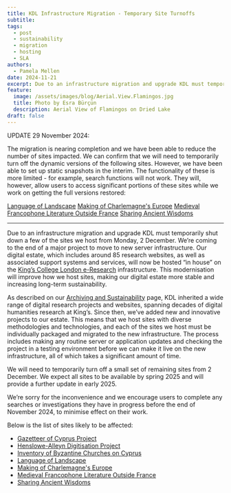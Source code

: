 ```yaml
---
title: KDL Infrastructure Migration - Temporary Site Turnoffs
subtitle:
tags:
  - post
  - sustainability
  - migration
  - hosting
  - SLA
authors:
  - Pamela Mellen
date: 2024-11-21
excerpt: Due to an infrastructure migration and upgrade KDL must temporarily shut down a few of the sites we host from Monday, 2 December.
feature:
  image: /assets/images/blog/Aerial.View.Flamingos.jpg
  title: Photo by Esra Bürçün
  description: Aerial View of Flamingos on Dried Lake
draft: false
---
```


UPDATE 29 November 2024:

The migration is nearing completion and we have been able to reduce the number of sites impacted. We can confirm that we will need to temporarily turn off the dynamic versions of the following sites. However, we have been able to set up static snapshots in the interim. The functionality of these is more limited - for example, search functions will not work. They will, however, allow users to access significant portions of these sites while we work on getting the full versions restored: 

[Language of Landscape](http://www.langscape.org.uk/index.html)
[Making of Charlemagne's Europe](https://charlemagneseurope.ac.uk/)
[Medieval Francophone Literature Outside France](https://medievalfrancophone.ac.uk/)
[Sharing Ancient Wisdoms](https://ancientwisdoms.ac.uk/)

-----

Due to an infrastructure migration and upgrade KDL must temporarily shut down a few of the sites we host from Monday, 2 December. We’re coming to the end of a major project to move to new server infrastructure. Our digital estate, which includes around 85 research websites, as well as associated support systems and services, will now be hosted “in house” on the [King’s College London e-Research](https://www.kcl.ac.uk/research/facilities/e-research) infrastructure. This modernisation will improve how we host sites, making our digital estate more stable and increasing long-term sustainability.

As described on our [Archiving and Sustainability](https://kdl.kcl.ac.uk/about/archiving-and-sustainability/) page, KDL inherited a wide range of digital research projects and websites, spanning decades of digital humanities research at King’s. Since then, we’ve added new and innovative projects to our estate. This means that we host sites with diverse methodologies and technologies, and each of the sites we host must be individually packaged and migrated to the new infrastructure. The process includes making any routine server or application updates and checking the project in a testing environment before we can make it live on the new infrastructure, all of which takes a significant amount of time.

We will need to temporarily turn off a small set of remaining sites from 2 December. We expect all sites to be available by spring 2025 and will provide a further update in early 2025.

We’re sorry for the inconvenience and we encourage users to complete any searches or investigations they have in progress before the end of November 2024, to minimise effect on their work.

Below is the list of sites likely to be affected:

- [Gazetteer of Cyprus Project](https://kdl.kcl.ac.uk/projects/cyprus/)
- [Henslowe-Alleyn Digitisation Project](https://kdl.kcl.ac.uk/projects/henslowe-alleyn-website/)
- [Inventory of Byzantine Churches on Cyprus](https://kdl.kcl.ac.uk/projects/ibcc/)
- [Language of Landscape](https://kdl.kcl.ac.uk/projects/langscape/)
- [Making of Charlemagne's Europe](https://kdl.kcl.ac.uk/projects/mkcheur/)
- [Medieval Francophone Literature Outside France](https://kdl.kcl.ac.uk/projects/medieval-francophone-literature-outside-france/)
- [Sharing Ancient Wisdoms](https://kdl.kcl.ac.uk/projects/sharing-ancient-wisdoms/)
